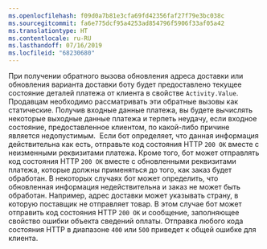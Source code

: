 ```yaml
---
ms.openlocfilehash: f09d0a7b81e3cfa69fd42356faf27f79e3bc038c
ms.sourcegitcommit: fa6e775dcf95a4253ad854796f5906f33af05a42
ms.translationtype: HT
ms.contentlocale: ru-RU
ms.lasthandoff: 07/16/2019
ms.locfileid: "68230680"
---
```

При получении обратного вызова обновления адреса доставки или обновления варианта доставки боту будет предоставлено текущее состояние деталей платежа от клиента в свойстве `Activity.Value`.
Продавцам необходимо рассматривать эти обратные вызовы как статические. Получив входные данные платежа, вы будете вычислять некоторые выходные данные платежа и терпеть неудачу, если входное состояние, предоставленное клиентом, по какой-либо причине является недопустимым. 
Если бот определяет, что данная информация действительна как есть, отправьте код состояния HTTP `200 OK` вместе с неизменными реквизитами платежа. Кроме того, бот может отправлять код состояния HTTP `200 OK` вместе с обновленными реквизитами платежа, которые должны применяться до того, как заказ будет обработан. В некоторых случаях бот может определить, что обновленная информация недействительна и заказ не может быть обработан. Например, адрес доставки может указывать страну, в которую поставщик не отправляет товар. В этом случае бот может отправить код состояния HTTP `200 OK` и сообщение, заполняющее свойство ошибки объекта сведений оплаты. Отправка любого кода состояния HTTP в диапазоне `400` или `500` приведет к общей ошибке для клиента.

